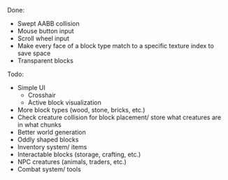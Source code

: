 Done:
* Swept AABB collision
* Mouse button input
* Scroll wheel input
* Make every face of a block type match to a specific texture index to save space
* Transparent blocks

Todo:
* Simple UI
  * Crosshair
  * Active block visualization
* More block types (wood, stone, bricks, etc.)
* Check creature collision for block placement/ store what creatures are in what chunks
* Better world generation
* Oddly shaped blocks
* Inventory system/ items
* Interactable blocks (storage, crafting, etc.)
* NPC creatures (animals, traders, etc.)
* Combat system/ tools

